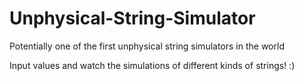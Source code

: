 # Unphysical-String-Simulator
Potentially one of the first unphysical string simulators in the world

Input values and watch the simulations of different kinds of strings! :)
